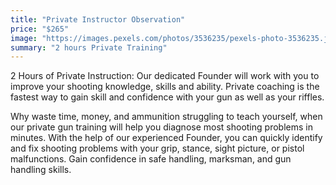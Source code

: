 ```yaml
---
title: "Private Instructor Observation"
price: "$265"
image: "https://images.pexels.com/photos/3536235/pexels-photo-3536235.jpeg?auto=compress&cs=tinysrgb&dpr=2&h=750&w=1260"
summary: "2 hours Private Training"
---
```

2 Hours of Private Instruction: Our dedicated Founder will work with you to improve your shooting knowledge, skills and ability.  Private coaching is the fastest way to gain skill and confidence with your gun as well as your riffles.

Why waste time, money, and ammunition struggling to teach yourself, when our private gun training will help you diagnose most shooting problems in minutes. With the help of our experienced Founder, you can quickly identify and fix shooting problems with your grip, stance, sight picture, or pistol malfunctions. Gain confidence in safe handling, marksman, and gun handling skills.


<!--stackedit_data:
eyJoaXN0b3J5IjpbMTU4NjQ5NjMwMywyODQ1NTM5MDMsLTEyMT
I0NDg4NDEsLTEyNjE1NzA4NzIsNzkxMjEyMDA0XX0=
-->